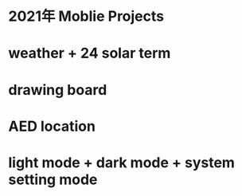 # 2021年 Moblie Projects

# weather + 24 solar term

# drawing board

# AED location

# light mode + dark mode + system setting mode
